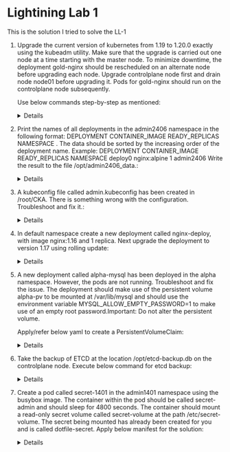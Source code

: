 # Lightining Lab 1

This is the solution I tried to solve the LL-1

1. Upgrade the current version of kubernetes from 1.19 to 1.20.0 exactly using the kubeadm utility. Make sure that the upgrade is carried out one node at a time starting with the master node. To minimize downtime, the deployment gold-nginx should be rescheduled on an alternate node before upgrading each node.
Upgrade controlplane node first and drain node node01 before upgrading it. Pods for gold-nginx should run on the controlplane node subsequently.
   
   Use below commands step-by-step as mentioned:

   <details>

   ```
   On CONTROLPLANE Node:-
   
   Set shorthand alias for kubectl that also works with completion:-
   
   alias k=kubectl
   complete -o default -F __start_kubectl k

   apt update
   apt-cache madison kubeadm
   kubectl drain controlplane --ignore-daemonsets
   apt-get update && apt-get install -y --allow-change-held-packages kubeadm=1.20.0-00
   kubeadm  upgrade plan
   kubeadm  upgrade apply v1.20.0
   apt-get update && apt-get install -y --allow-change-held-packages kubelet=1.20.0-00 kubectl=1.20.0-00
   systemctl daemon-reload
   systemctl restart kubelet
   kubectl uncordon controlplane
   kubectl drain node01 --ignore-daemonsets
   
   
   On WORKER Node:- ssh node01
   
   apt-get update && apt-get install -y --allow-change-held-packages kubeadm=1.20.0-00
   kubeadm upgrade node
   apt-get update && apt-get install -y --allow-change-held-packages kubelet=1.20.0-00 kubectl=1.20.0-00
   systemctl daemon-reload
   systemctl restart kubelet     

   Back on CONTROLPLANE Node:- logout
   
   kubectl uncordon node01
   kubectl get pods -o wide | grep -i gold-nginx (make sure this is scheduled on controlplane node)
   ```
   </details>


2. Print the names of all deployments in the admin2406 namespace in the following format:
   DEPLOYMENT CONTAINER_IMAGE READY_REPLICAS NAMESPACE
   <deployment name> <container image used> <ready replica count> <Namespace>
   . The data should be sorted by the increasing order of the deployment name. 
   Example:
   DEPLOYMENT CONTAINER_IMAGE READY_REPLICAS NAMESPACE
   deploy0 nginx:alpine 1 admin2406
   Write the result to the file /opt/admin2406_data.:
   <details>
   
   ```
   To see all the deployments in admin2406 namespace in JSON format:
   kubectl -n admin2406 get deployments.apps  -o json
   
   To check every query:-
   kubectl -n admin2406 get deployment
   kubectl -n admin2406 get deployment -o=jsonpath='{.items[*].metadata.name}'
   kubectl -n admin2406 get deployment -o=jsonpath='{.items[*].spec.template.spec.containers[*].image}'
   kubectl -n admin2406 get deployment -o=jsonpath='{.items[*].status.readyReplicas}'
   kubectl -n admin2406 get deployment -o=jsonpath='{.items[*].metadata.namespace}'
   
   ...and finally:-
   kubectl -n admin2406 get deployment --sort-by=.metadata.name -o custom-columns=DEPLOYMENT:.metadata.name,CONTAINER_IMAGE:.spec.template.spec.containers[*].image,READY_REPLICAS:.status.readyReplicas,NAMESPACE:.metadata.namespace > /opt/admin2406_data
   ```
   
   </details>
   
   
3. A kubeconfig file called admin.kubeconfig has been created in /root/CKA. There is something wrong with the configuration. 
   Troubleshoot and fix it.:

      <details>

      ```
      Check the kube-apiserver:

      Change port of the server: by default the Kubernetes API server listens on port 6443
      
      vi /root/CKA/admin.kubeconfig

      Now replace the port with 6443
      
      Run the following command to check the fixed file:
      
      kubectl cluster-info --kubeconfig /root/CKA/admin.kubeconfig
      ```
      </details>
   
   
4. In default namespace create a new deployment called nginx-deploy, with image nginx:1.16 and 1 replica. 
   Next upgrade the deployment to version 1.17 using rolling update:

      <details>

      ```
      kubectl create deployment nginx-deploy --image=nginx:1.16 --replicas=1
   
      N.B. rolling updates must already be configured in the manifest of the deploy 
      (are usually by default)
   
      kubectl set image deployment/nginx-deploy nginx=nginx:1.17 --record
      ```
      </details>

   
5. A new deployment called alpha-mysql has been deployed in the alpha namespace. 
   However, the pods are not running. Troubleshoot and fix the issue. 
   The deployment should make use of the persistent volume alpha-pv to be mounted at 
   /var/lib/mysql and should use the environment variable MYSQL_ALLOW_EMPTY_PASSWORD=1 
   to make use of an empty root password.Important: Do not alter the persistent volume.
   
   Apply/refer below yaml to create a PersistentVolumeClaim:

      <details>

      ```
      Check the status (kubectl describe ...) of PODs and you will see an issue about 
      PersistentVolumeClaims. Let's create that:
   
      apiVersion: v1
      kind: PersistentVolumeClaim
      metadata:
        name: mysql-alpha-pvc
        namespace: alpha
      spec:
        accessModes:
        - ReadWriteOnce
        resources:
          requests:
            storage: 1Gi
        storageClassName: slow
      ```
      </details>

   
6. Take the backup of ETCD at the location /opt/etcd-backup.db on the controlplane node.
   Execute below command for etcd backup:

      <details>

      ```
      OPTIONAL: Let's check the settings of ETCD
      kubectl get all -n kube-system
      kubectl describe pods -n kube-system etcd-controlplane
      OPTIONAL: L'et's check the health of ETCD (here we can also observe the endpoint. the default one is 127.0.0.1:2379)
      kubectl exec etcd-master -n kube-system -- sh -c "ETCDCTL_API=3 etcdctl endpoint health"
      
      Put ETCDCTL_API='3' before etcdctl snapshot ...
      OR enter the following two commands   
      export ETCDCTL_API=3
      etcdctl snapshot save --cacert=/etc/kubernetes/pki/etcd/ca.crt --cert=/etc/kubernetes/pki/etcd/server.crt --key=/etc/kubernetes/pki/etcd/server.key --endpoints=127.0.0.1:2379 /opt/etcd-backup.db
      ```
      </details>

   
7. Create a pod called secret-1401 in the admin1401 namespace using the busybox image. The container within the pod 
   should be called secret-admin and should sleep for 4800 seconds.
   The container should mount a read-only secret volume called secret-volume at the path /etc/secret-volume. 
   The secret being mounted has already been created for you and is called dotfile-secret.
   Apply below manifest for the solution:

   <details>

      ```
      apiVersion: v1
      kind: Pod
      metadata:
        creationTimestamp: null
        labels:
          run: secret-1401
        name: secret-1401
        namespace: admin1401
      spec:
        volumes:
        - name: secret-volume
          secret:
            secretName: dotfile-secret
        containers:
        - command:
          - sleep
          args:
          - "4800"
          image: busybox
          name: secret-admin
          volumeMounts:
          - name: secret-volume
            readOnly: true
            mountPath: "/etc/secret-volume"     
      ```
   </details>


